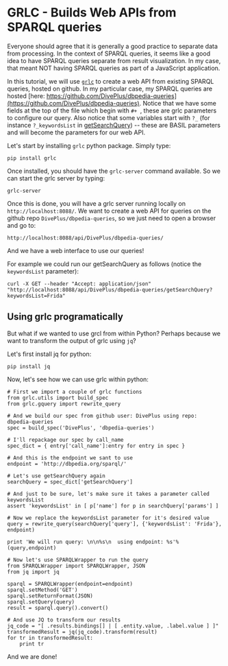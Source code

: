 # GRLC - Builds Web APIs from SPARQL queries

Everyone should agree that it is generally a good practice to separate data from processing. In the context of SPARQL queries, it seems like a good idea to have SPARQL queries separate from result visualization. In my case, that meant NOT having SPARQL queries as part of a JavaScript application.

In this tutorial, we will use [`grlc`](https://github.com/CLARIAH/grlc) to create a web API from existing SPARQL queries, hosted on github. In my particular case, my SPARQL queries are hosted [here: https://github.com/DivePlus/dbpedia-queries](https://github.com/DivePlus/dbpedia-queries). Notice that we have some fields at the top of the file which begin with `#+ `, these are grlc parameters to configure our query. Also notice that some variables start with `?_` (for instance `?_keywordsList` in [getSearchQuery](https://github.com/DivePlus/dbpedia-queries/blob/master/getSearchQuery.rq)) -- these are BASIL parameters and will become the parameters for our web API.

Let's start by installing `grlc` python package. Simply type:

```
pip install grlc
```

Once installed, you should have the `grlc-server` command available. So we can start the grlc server by typing:

```
grlc-server
```

Once this is done, you will have a grlc server running locally on `http://localhost:8088/`. We want to create a web API for queries on the github repo `DivePlus/dbpedia-queries`, so we just need to open a browser and go to:

```
http://localhost:8088/api/DivePlus/dbpedia-queries/
```

And we have a web interface to use our queries!

For example we could run our getSearchQuery as follows (notice the `keywordsList` parameter):
```
curl -X GET --header "Accept: application/json" "http://localhost:8088/api/DivePlus/dbpedia-queries/getSearchQuery?keywordsList=Frida"
```

## Using grlc programatically

But what if we wanted to use grcl from within Python? Perhaps because we want to transform the output of grlc using `jq`?

Let's first install jq for python:

```
pip install jq
```

Now, let's see how we can use grlc within python:

```
# First we import a couple of grlc functions
from grlc.utils import build_spec
from grlc.gquery import rewrite_query

# And we build our spec from github user: DivePlus using repo: dbpedia-queries
spec = build_spec('DivePlus', 'dbpedia-queries')

# I'll repackage our spec by call_name
spec_dict = { entry['call_name']:entry for entry in spec }

# And this is the endpoint we sant to use
endpoint = 'http://dbpedia.org/sparql/'

# Let's use getSearchQuery again
searchQuery = spec_dict['getSearchQuery']

# And just to be sure, let's make sure it takes a parameter called keywordsList
assert 'keywordsList' in [ p['name'] for p in searchQuery['params'] ]

# Now we replace the keywordsList parameter for it's desired value
query = rewrite_query(searchQuery['query'], {'keywordsList': 'Frida'}, endpoint)

print 'We will run query: \n\n%s\n  using endpoint: %s'%(query,endpoint)

# Now let's use SPARQLWrapper to run the query
from SPARQLWrapper import SPARQLWrapper, JSON
from jq import jq

sparql = SPARQLWrapper(endpoint=endpoint)
sparql.setMethod('GET')
sparql.setReturnFormat(JSON)
sparql.setQuery(query)
result = sparql.query().convert()

# And use JQ to transform our results
jq_code = "[ .results.bindings[] | [ .entity.value, .label.value ] ]"
transformedResult = jq(jq_code).transform(result)
for tr in transformedResult:
    print tr
```

And we are done!
